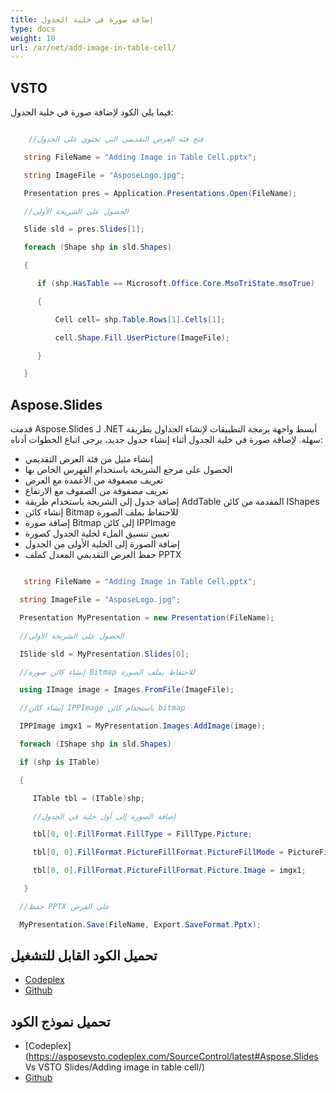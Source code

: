 ```yaml
---
title: إضافة صورة في خلية الجدول
type: docs
weight: 10
url: /ar/net/add-image-in-table-cell/
---
```


## **VSTO**
فيما يلي الكود لإضافة صورة في خلية الجدول:

``` csharp

    //فتح فئة العرض التقديمي التي تحتوي على الجدول

   string FileName = "Adding Image in Table Cell.pptx";

   string ImageFile = "AsposeLogo.jpg";

   Presentation pres = Application.Presentations.Open(FileName);

   //الحصول على الشريحة الأولى

   Slide sld = pres.Slides[1];

   foreach (Shape shp in sld.Shapes)

   {

      if (shp.HasTable == Microsoft.Office.Core.MsoTriState.msoTrue)

      {

          Cell cell= shp.Table.Rows[1].Cells[1];

          cell.Shape.Fill.UserPicture(ImageFile);

      }

   }


``` 
## **Aspose.Slides**
قدمت Aspose.Slides لـ .NET أبسط واجهة برمجة التطبيقات لإنشاء الجداول بطريقة سهلة. لإضافة صورة في خلية الجدول أثناء إنشاء جدول جديد، يرجى اتباع الخطوات أدناه:

- إنشاء مثيل من فئة العرض التقديمي
- الحصول على مرجع الشريحة باستخدام الفهرس الخاص بها
- تعريف مصفوفة من الأعمدة مع العرض
- تعريف مصفوفة من الصفوف مع الارتفاع
- إضافة جدول إلى الشريحة باستخدام طريقة AddTable المقدمة من كائن IShapes
- إنشاء كائن Bitmap للاحتفاظ بملف الصورة
- إضافة صورة Bitmap إلى كائن IPPImage
- تعيين تنسيق الملء لخلية الجدول كصورة
- إضافة الصورة إلى الخلية الأولى من الجدول
- حفظ العرض التقديمي المعدل كملف PPTX

``` csharp

   string FileName = "Adding Image in Table Cell.pptx";

  string ImageFile = "AsposeLogo.jpg";

  Presentation MyPresentation = new Presentation(FileName);

  //الحصول على الشريحة الأولى

  ISlide sld = MyPresentation.Slides[0];

  //إنشاء كائن صورة Bitmap للاحتفاظ بملف الصورة

  using IImage image = Images.FromFile(ImageFile);

  //إنشاء كائن IPPImage باستخدام كائن bitmap

  IPPImage imgx1 = MyPresentation.Images.AddImage(image);

  foreach (IShape shp in sld.Shapes)

  if (shp is ITable)

  {

     ITable tbl = (ITable)shp;

     //إضافة الصورة إلى أول خلية في الجدول

     tbl[0, 0].FillFormat.FillType = FillType.Picture;

     tbl[0, 0].FillFormat.PictureFillFormat.PictureFillMode = PictureFillMode.Stretch;

     tbl[0, 0].FillFormat.PictureFillFormat.Picture.Image = imgx1;

   }

  //حفظ PPTX على القرص

  MyPresentation.Save(FileName, Export.SaveFormat.Pptx);


``` 
## **تحميل الكود القابل للتشغيل**
- [Codeplex](https://asposevsto.codeplex.com/releases/view/616670)
- [Github](https://github.com/aspose-slides/Aspose.Slides-for-.NET/releases/tag/AsposeSlidesVsVSTOv1.1)
## **تحميل نموذج الكود**
- [Codeplex](https://asposevsto.codeplex.com/SourceControl/latest#Aspose.Slides Vs VSTO Slides/Adding image in table cell/)
- [Github](https://github.com/aspose-slides/Aspose.Slides-for-.NET/tree/master/Plugins/Aspose.Slides%20Vs%20VSTO%20Presentations/Code%20Comparison%20of%20Common%20Features/Adding%20image%20in%20table%20cell)